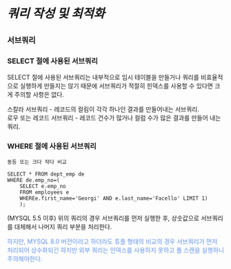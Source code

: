 # ***쿼리 작성 및 최적화***  

## `서브쿼리`  

### SELECT 절에 사용된 서브쿼리  
SELECT 절에 사용된 서브쿼리는 내부적으로 임시 테이블을 만들거나 쿼리를 비효율적으로 실행하게 만들지는 않기 때문에 서브쿼리가 적절히 힌덱스를 사용할 수 있다면 크게 주의할 사항은 없다.  
  
스칼라 서브쿼리 - 레코드의 컬림이 각각 하나인 결과를 만들어내는 서브쿼리.  
로우 또는 레코드 서브쿼리 - 레코드 건수가 많거나 컬럼 수가 많은 결과를 만들어 내는 쿼리.    

### WHERE 절에 사용된 서브쿼리  

`동등 또는 크다 작다 비교`  

```
SELECT * FROM dept_emp de
WHERE de.emp_no=(
    SELECT e.emp_no
    FROM employees e
    WHEREe.first_name='Georgi' AND e.last_name='Facello' LIMIT 1)
    );
```  

(MYSQL 5.5 이후) 위의 쿼리의 경우 서브쿼리를 먼저 실행한 후, 상숫값으로 서브쿼리를 대체해서 나머지 쿼리 부분을 처리한다.  

<span style="color:cornflowerblue">  
하지만, MYSQL 8.0 버전이라고 하더라도 튜플 형태의 비교의 경우 서브쿼리가 먼저 처리되어 상수화되긴 하지만  
외부 쿼리는 인덱스를 사용하지 못하고 풀 스캔을 실행하니 주의해야한다. 
</span>

